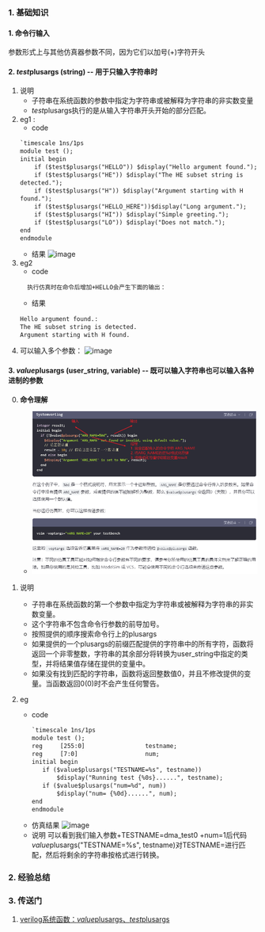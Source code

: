 ### 1. 基础知识



#### 1. 命令行输入
  参数形式上与其他仿真器参数不同，因为它们以加号(+)字符开头
  
  
#### 2. $test$plusargs (string)  -- 用于只输入字符串时
1. 说明
   - 子符串在系统函数的参数中指定为字符串或被解释为字符串的非实数变量
   - $test$plusargs执行的是从输入字符串开头开始的部分匹配。
3. eg1 :
   - code
   ~~~
   `timescale 1ns/1ps  
   module test ();
   initial begin
       if ($test$plusargs("HELLO")) $display("Hello argument found.");
       if ($test$plusargs("HE")) $display("The HE subset string is detected.");
       if ($test$plusargs("H")) $display("Argument starting with H found.");
       if ($test$plusargs("HELLO_HERE"))$display("Long argument.");
       if ($test$plusargs("HI")) $display("Simple greeting.");
       if ($test$plusargs("LO")) $display("Does not match.");
   end 
   endmodule
   ~~~
   - 结果
      ![image](https://github.com/bulaqi/IC-DV.github.io/assets/55919713/374f4767-134a-48b4-a803-96871bce8530)
4. eg2
   - code
   ~~~
     执行仿真时在命令后增加+HELLO会产生下面的输出：
   ~~~
   - 结果
   ~~~
   Hello argument found.:
   The HE subset string is detected.
   Argument starting with H found.
   ~~~
5. 可以输入多个参数：
   ![image](https://github.com/bulaqi/IC-DV.github.io/assets/55919713/b6fa01f6-87b4-45b1-b148-55c808aa6f3d)

  
  
#### 3. $value$plusargs (user_string, variable)  -- 既可以输入字符串也可以输入各种进制的参数
0. **命令理解**
   - ![image](99_img/2024_1127_01.png)

1. 说明
   - 子符串在系统函数的第一个参数中指定为字符串或被解释为字符串的非实数变量。
   - 这个字符串不包含命令行参数的前导加号。
   - 按照提供的顺序搜索命令行上的plusargs
   - 如果提供的一个plusargs的前缀匹配提供的字符串中的所有字符，函数将返回一个非零整数，字符串的其余部分将转换为user_string中指定的类型，并将结果值存储在提供的变量中。
   - 如果没有找到匹配的字符串，函数将返回整数值0，并且不修改提供的变量。当函数返回0(0)时不会产生任何警告。

2. eg
   - code
     ~~~
     `timescale 1ns/1ps  
     module test ();
     reg     [255:0]                 testname;
     reg     [7:0]                   num;
     initial begin
        if ($value$plusargs("TESTNAME=%s", testname)) 
            $display("Running test {%0s}......", testname);
        if ($value$plusargs("num=%d", num)) 
            $display("num= {%0d}......", num);
     end 
     endmodule
     ~~~
   - 仿真结果
     ![image](https://github.com/bulaqi/IC-DV.github.io/assets/55919713/a4c1c62e-e3a5-4589-93f0-2fc1eba6dd46)
   - 说明
     可以看到我们输入参数+TESTNAME=dma_test0 +num=1后代码$value$plusargs("TESTNAME=%s", testname)对TESTNAME=进行匹配，然后将剩余的字符串按格式进行转换。



### 2. 经验总结


### 3. 传送门
1. [verilog系统函数：$value$plusargs、$test$plusargs](https://blog.csdn.net/lum250/article/details/120919673)
